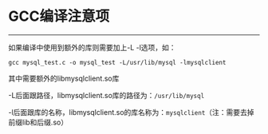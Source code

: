 # GCC编译注意项

---

如果编译中使用到额外的库则需要加上-L -l选项，如：

`gcc mysql_test.c -o mysql_test -L/usr/lib/mysql -lmysqlclient`

其中需要额外的libmysqlclient.so库

-L后面跟路径，libmysqlclient.so库的路径为：`/usr/lib/mysql`

-l后面跟库的名称，libmysqlclient.so的库名称为：`mysqlclient`（注：需要去掉前缀lib和后缀.so）